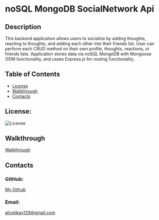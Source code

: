 # noSQL MongoDB SocialNetwork Api

## Description
This backend application allows users to socialize by adding thoughts, reacting to thoughts, and adding each other into their friends list. User can perform each CRUD method on their own profile, thoughts, reactions, or friends lists. Application stores data via noSQL MongoDB with Mongoose ODM functionality, and usses Express.js for routing functionality.

## Table of Contents
* [License](#license)
* [Walkthrough](#walkthrough)
* [Contacts](#contacts)

## License:
![License](https://img.shields.io/badge/License-ISC-blue)

## Walkthrough

[Walkthrough](https://drive.google.com/file/d/1MOANt-BXQEC85_xOOT0cOqp8HeJ17Qd6/view)


## Contacts
### GitHub: 
[My Github](https://github.com/AliCelikay)
### Email:
alicelikay129@gmail.com
